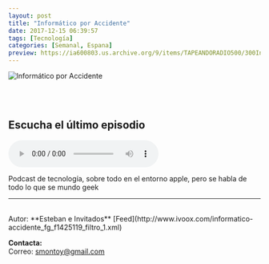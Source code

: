 ```yaml
---
layout: post
title: "Informático por Accidente"
date: 2017-12-15 06:39:57
tags: [Tecnología]
categories: [Semanal, Espana]
preview: https://ia600803.us.archive.org/9/items/TAPEANDORADIO500/300InformaticoAccidente.jpg
---
```


![Informático por Accidente](https://ia600803.us.archive.org/9/items/TAPEANDORADIO500/500InformaticoAccidente.jpg)

<br/>
<br/>

## Escucha el último episodio

<!--reproductor-feed=http://www.ivoox.com/informatico-accidente_fg_f1425119_filtro_1.xml-->
<!--reproductor-start-->
<audio id="audio" preload="auto" controls="" src="http://www.ivoox.com/2x06-de-charla-relfon_mf_24787225_feed_1.mp3"></audio>
<!--reproductor-end-->

Podcast de tecnología, sobre todo en el entorno apple, pero se habla de todo lo que se mundo geek

_ _ _
<br>
Autor: **Esteban e Invitados**  
[Feed](http://www.ivoox.com/informatico-accidente_fg_f1425119_filtro_1.xml)  



**Contacta:**  
Correo: [smontoy@gmail.com](mailto:smontoy@gmail.com)  

